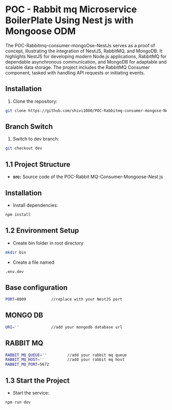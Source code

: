 # POC - Rabbit mq Microservice BoilerPlate Using Nest js with Mongoose ODM

The POC-Rabbitmq-consumer-mongoOse-NestJs serves as a proof of concept, illustrating the integration of NestJS, RabbitMQ, and MongoDB. It highlights NestJS for developing modern Node.js applications, RabbitMQ for dependable asynchronous communication, and MongoDB for adaptable and scalable data storage. The project includes the RabbitMQ Consumer component, tasked with handling API requests or initiating events.

## Installation

1. Clone the repository:


```bash
git clone https://github.com/shivi1000/POC-Rabbitmq-consumer-mongose-NestJs.git

```

## Branch Switch

1. Switch to dev branch:

```bash
git checkout dev

```


## 1.1 Project Structure

- **src:** Source code of the POC-Rabbit MQ-Consumer-Mongoose-Nest js


## Installation

- Install dependencies:

```bash
npm install

```


## 1.2 Environment Setup

- Create bin folder in root directory

```bash
mkdir bin

```

- Create a file named

```bash
.env.dev

```


## Base configuration

```bash
PORT=8009           //replace with your NestJS port

```


## MONGO DB

```bash
URI=''              //add your mongodb database url

```

## RABBIT MQ

```bash
RABBIT_MQ_QUEUE=''         //add your rabbit mq queue
RABBIT_MQ_HOST=''          //add your rabbit mq host
RABBIT_MQ_PORT=5672

```


## 1.3 Start the Project

- Start the service:

```bash
npm run dev

```


